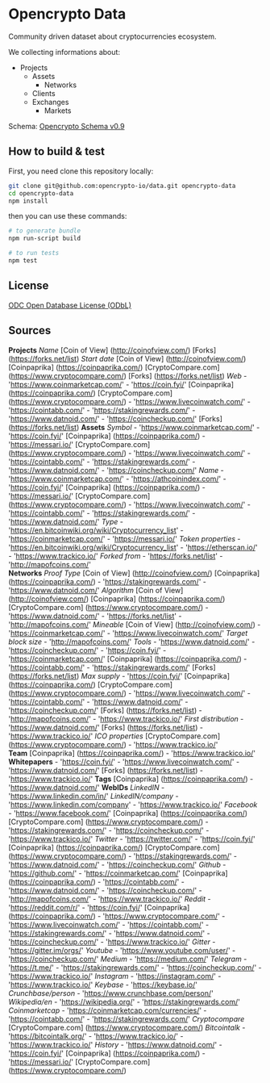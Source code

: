 # Opencrypto Data

Community driven dataset about cryptocurrencies ecosystem.

We collecting informations about:
* Projects
  * Assets
    * Networks
  * Clients
  * Exchanges
    * Markets

Schema: [Opencrypto Schema v0.9](https://schema.opencrypto.io/)

## How to build & test

First, you need clone this repository locally:
```bash
git clone git@github.com:opencrypto-io/data.git opencrypto-data
cd opencrypto-data
npm install
```

then you can use these commands:
```bash
# to generate bundle
npm run-script build

# to run tests
npm test
```

## License

[ODC Open Database License (ODbL)](https://opendatacommons.org/licenses/odbl/summary/)


## Sources

**Projects**
 *Name*
 [Coin of View] (http://coinofview.com/)
 [Forks] (https://forks.net/list)
 *Start date*
 [Coin of View] (http://coinofview.com/)
 [Coinpaprika] (https://coinpaprika.com/)
 [CryptoCompare.com] (https://www.cryptocompare.com/)
 [Forks] (https://forks.net/list)
*Web*
     - 'https://www.coinmarketcap.com/'
     - 'https://coin.fyi/'
 [Coinpaprika] (https://coinpaprika.com/)
 [CryptoCompare.com] (https://www.cryptocompare.com/)
     - 'https://www.livecoinwatch.com/'
     - 'https://cointabb.com/'
     - 'https://stakingrewards.com/'
     - 'https://www.datnoid.com/'
     - 'https://coincheckup.com/'
 [Forks] (https://forks.net/list)
 **Assets**
  *Symbol*
       - 'https://www.coinmarketcap.com/'
       - 'https://coin.fyi/'
  [Coinpaprika] (https://coinpaprika.com/)
       - 'https://messari.io/'
  [CryptoCompare.com] (https://www.cryptocompare.com/)
       - 'https://www.livecoinwatch.com/'
       - 'https://cointabb.com/'
       - 'https://stakingrewards.com/'
       - 'https://www.datnoid.com/'
       - 'https://coincheckup.com/'
  *Name*
       - 'https://www.coinmarketcap.com/'
       - 'https://athcoinindex.com/'
       - 'https://coin.fyi/'
  [Coinpaprika] (https://coinpaprika.com/)
       - 'https://messari.io/'
  [CryptoCompare.com] (https://www.cryptocompare.com/)
       - 'https://www.livecoinwatch.com/'
       - 'https://cointabb.com/'
       - 'https://stakingrewards.com/'
       - 'https://www.datnoid.com/'
  *Type*
       - 'https://en.bitcoinwiki.org/wiki/Cryptocurrency_list'
       - 'https://coinmarketcap.com/'
       - 'https://messari.io/'
  *Token properties*
       - 'https://en.bitcoinwiki.org/wiki/Cryptocurrency_list'
       - 'https://etherscan.io/'
       - 'https://www.trackico.io/'
  *Forked from*
       - 'https://forks.net/list'
       - 'http://mapofcoins.com/'      
  **Networks**
   *Proof Type*
   [Coin of View] (http://coinofview.com/)
   [Coinpaprika] (https://coinpaprika.com/)
         - 'https://stakingrewards.com/'
         - 'https://www.datnoid.com/'
   *Algorithm*
   [Coin of View] (http://coinofview.com/)
   [Coinpaprika] (https://coinpaprika.com/)
   [CryptoCompare.com] (https://www.cryptocompare.com/)
         - 'https://www.datnoid.com/'
         - 'https://forks.net/list'
         - 'http://mapofcoins.com/'
  *Mineable*
  [Coin of View] (http://coinofview.com/)
         - 'https://coinmarketcap.com/'
         - 'https://www.livecoinwatch.com/'
  *Target block size*
         - 'http://mapofcoins.com/'
  *Tools*
         - 'https://www.datnoid.com/'
         - 'https://coincheckup.com/'
         - 'https://coin.fyi/'
         - 'https://coinmarketcap.com/'
  [Coinpaprika] (https://coinpaprika.com/)
         - 'https://cointabb.com/'
         - 'https://stakingrewards.com/'
  [Forks] (https://forks.net/list)
  *Max supply*
        - 'https://coin.fyi/'
  [Coinpaprika] (https://coinpaprika.com/)
  [CryptoCompare.com] (https://www.cryptocompare.com/)
        - 'https://www.livecoinwatch.com/'
        - 'https://cointabb.com/'
        - 'https://www.datnoid.com/'
        - 'https://coincheckup.com/'
  [Forks] (https://forks.net/list)
        - 'http://mapofcoins.com/'
        - 'https://www.trackico.io/'
  *First distribution*
        - 'https://www.datnoid.com/'
  [Forks] (https://forks.net/list)
        - 'https://www.trackico.io/'
  *ICO properties*
  [CryptoCompare.com] (https://www.cryptocompare.com/)
        - 'https://www.trackico.io/'   
**Team**
[Coinpaprika] (https://coinpaprika.com/)
      - 'https://www.trackico.io/'
**Whitepapers**
      - 'https://coin.fyi/'
      - 'https://www.livecoinwatch.com/'
      - 'https://www.datnoid.com/'
[Forks] (https://forks.net/list)
      - 'https://www.trackico.io/'
**Tags**
[Coinpaprika] (https://coinpaprika.com/)
      - 'https://www.datnoid.com/'
**WebIDs**
 *LinkedIN*
       - 'https://www.linkedin.com/in/'
 *LinkedIN/company*
       - 'https://www.linkedin.com/company'
       - 'https://www.trackico.io/'
 *Facebook*
       - 'https://www.facebook.com/'
 [Coinpaprika] (https://coinpaprika.com/)
 [CryptoCompare.com] (https://www.cryptocompare.com/)
       - 'https://stakingrewards.com/'
       - 'https://coincheckup.com/'
       - 'https://www.trackico.io/'
 *Twitter*
       - 'https://twitter.com/'
       - 'https://coin.fyi/'
 [Coinpaprika] (https://coinpaprika.com/)
 [CryptoCompare.com] (https://www.cryptocompare.com/)
       - 'https://stakingrewards.com/'
       - 'https://www.datnoid.com/'
       - 'https://coincheckup.com/'
 *Github*
       - 'https://github.com/'
       - 'https://coinmarketcap.com/'
 [Coinpaprika] (https://coinpaprika.com/)
       - 'https://cointabb.com/'
       - 'https://www.datnoid.com/'
       - 'https://coincheckup.com/'
       - 'http://mapofcoins.com/'
       - 'https://www.trackico.io/'
 *Reddit*
       - 'https://reddit.com/r/'
       - 'https://coin.fyi/'
 [Coinpaprika] (https://coinpaprika.com/)
       - 'https://www.cryptocompare.com/'
       - 'https://www.livecoinwatch.com/'
       - 'https://cointabb.com/'
       - 'https://stakingrewards.com/'
       - 'https://www.datnoid.com/'
       - 'https://coincheckup.com/'
       - 'https://www.trackico.io/'
 *Gitter*
       - 'https://gitter.im/orgs/'
 *Youtube*
       - 'https://www.youtube.com/user/'
       - 'https://coincheckup.com/'
 *Medium*
       - 'https://medium.com/'
 *Telegram*
       - 'https://t.me/'
       - 'https://stakingrewards.com/'
       - 'https://coincheckup.com/'
       - 'https://www.trackico.io/'
 *Instagram*
       - 'https://instagram.com/'
       - 'https://www.trackico.io/'
 *Keybase*
       - 'https://keybase.io/'
 *Crunchbase/person*
       - 'https://www.crunchbase.com/person/'    
 *Wikipedia/en*
       - 'https://wikipedia.org/'
       - 'https://stakingrewards.com/'
 *Coinmarketcap*
       - 'https://coinmarketcap.com/currencies/'
       - 'https://cointabb.com/'
       - 'https://stakingrewards.com/'
 *Cryptocompare*
 [CryptoCompare.com] (https://www.cryptocompare.com/)
 *Bitcointalk*
       - 'https://bitcointalk.org/'
       - 'https://www.trackico.io/'
       - 'https://www.trackico.io/'
 *History*
     - 'https://www.datnoid.com/'
     - 'https://coin.fyi/'
 [Coinpaprika] (https://coinpaprika.com/)
     - 'https://messari.io/'
 [CryptoCompare.com] (https://www.cryptocompare.com/)
